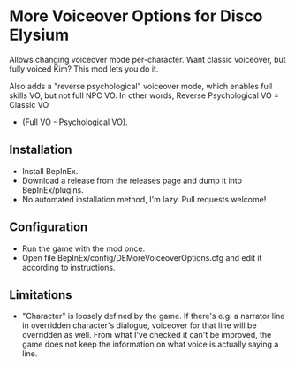 # More Voiceover Options for Disco Elysium

Allows changing voiceover mode per-character. Want classic voiceover, but fully
voiced Kim? This mod lets you do it.

Also adds a "reverse psychological" voiceover mode, which enables full skills
VO, but not full NPC VO. In other words, Reverse Psychological VO = Classic VO
+ (Full VO - Psychological VO).

## Installation

* Install BepInEx.
* Download a release from the releases page and dump it into BepInEx/plugins.
* No automated installation method, I'm lazy. Pull requests welcome!

## Configuration

* Run the game with the mod once.
* Open file BepInEx/config/DEMoreVoiceoverOptions.cfg and edit it according to
  instructions.

## Limitations

* "Character" is loosely defined by the game. If there's e.g. a narrator line
  in overridden character's dialogue, voiceover for that line will be
  overridden as well. From what I've checked it can't be improved, the game
  does not keep the information on what voice is actually saying a line.

